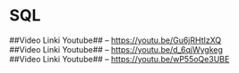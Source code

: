 # SQL
##Video Linki Youtube## – https://youtu.be/Gu6jRHtIzXQ  
##Video Linki Youtube## – https://youtu.be/d_6qjWygkeg  
##Video Linki Youtube## – https://youtu.be/wP55oQe3UBE  
